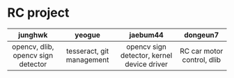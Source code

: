 # RC project

| junghwk | yeogue | jaebum44 | dongeun7 |
| :---: | :---: | :---: | :---: |
| opencv, dlib, opencv sign detector | tesseract, git management | opencv sign detector, kernel device driver | RC car motor control, dlib |
